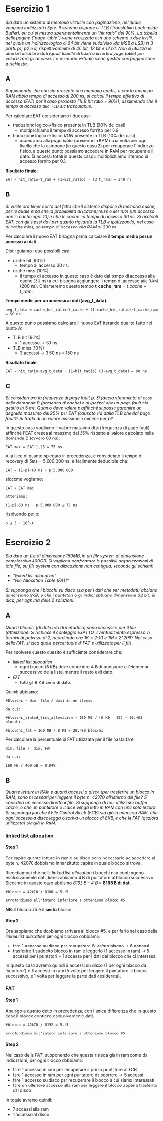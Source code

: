 # Esercizio 1

*Sia dato un sistema di memoria virtuale con paginazione, nel quale vengono indirizzati i Byte. Il sistema dispone di TLB (Translation Look-aside Buffer), su cui si misura sperimentalmente un “hit ratio” del 90%. La tabella delle pagine (“page-table”) viene realizzata con uno schema a due livelli, nel quale un indirizzo logico di 64 bit viene suddiviso (da MSB a LSB) in 3 parti: p1, p2 e d, rispettivamente di 40 bit, 12 bit e 12 bit. Non si utilizzano ulteriori strutture dati (quali tabelle di hash o inverted page table) per velocizzare gli accessi. La memoria virtuale viene gestita con paginazione a richiesta.*

## A

*Supponendo che non sia presente una memoria cache, e che la memoria RAM abbia tempo di accesso di 200 ns, si calcoli il tempo effettivo di accesso (EAT) per il caso proposto (TLB hit ratio = 90%), assumendo che il tempo di accesso alla TLB sia trascurabile.*

Per calcolare EAT consideriamo i due casi:

- traduzione logico->fisico presente in TLB (90% dei casi)
  - moltiplichiamo il tempo di accesso fornito per 0.9
- traduzione logico->fisico *NON* presente in TLB (10% dei casi)
  - accediamo alla *page table* (presente in RAM) una volta per ogni livello che la compone (in questo caso 2) per recuperare l'indirizzo fisico. a questo punto possiamo accedere in RAM per recuperare il dato. (3 accessi totali in questo caso). moltiplichiamo il tempo di accesso fornito per 0.1.

**Risultato finale**:

    EAT = hit_ratio⋅t_ram + (1−hit_ratio) ⋅ (3⋅t_ram) = 240 ns

## B

*Si vuole ora tener conto del fatto che il sistema dispone di memoria cache, per la quale si sa che la probabilità di (cache) miss è del 10% (un accesso non in cache ogni 10) e che la cache ha tempo di accesso 30 ns.
Si ricalcoli EAT, con gli stessi dati per quanto riguarda la TLB e ipotizzando, nel caso di cache miss, un tempo di accesso alla RAM di 230 ns.*

Per calcolare il nuovo EAT bisogna prima calcolare il **tempo medio per un accesso ai dati**.

Distinguiamo i due possibili casi:

- cache hit (90%)
  - tempo di accesso 30 ns.
- cache miss (10%)
  - il tempo di accesso in questo caso è dato dal tempo di accesso alla cache (30 ns) a cui bisogna aggiungere il tempo di accesso alla RAM (200 ns). Chiameremo questo tempo **t_cache_ram** *= t_cache + t_ram*.

**Tempo medio per un accesso ai dati (avg_t_data)**:

    avg_t_data = cache_hit_ratio⋅t_cache + (1-cache_hit_ratio)⋅t_cache_ram = 50 ns

A questo punto possiamo calcolare il nuovo EAT iterando quanto fatto nel punto A:

- TLB hit (90%)
  - 1 accesso -> 50 ns
- TLB miss (10%)
  - 3 accessi -> 3⋅50 ns = 150 ns

**Risultato finale**

    EAT = hit_ratio⋅avg_t_data + (1−hit_ratio)⋅(3⋅avg_t_data) = 60 ns

## C

*Si consideri ora la frequenza di page fault p. Si faccia riferimento al caso della domanda B (presenza di cache) e si ipotizzi che un page fault sia gestito in 5 ms. Quanto deve valere p affinché si possa garantire un degrado massimo del 25% per EAT (causato sia dalla TLB che dai page fault)?
Si tratta di un valore massimo o minimo per p?*

In questo caso vogliamo il valore massimo di **p** (frequenza di page fault) affinché l’EAT cresca al massimo del 25% rispetto al valore calcolato nella domanda B (ovvero 60 ns).

    EAT_max = EAT⋅1,25 = 75 ns

Alla luce di quanto spiegato in precedenza, e considerato il tempo di recovery di 5ms = 5.000.000 ns, è facilmente deducibile che:

    EAT = (1-p)⋅60 ns + p⋅5.000.000

siccome vogliamo:

    EAT < EAT_max

    otteniamo:

    (1-p)⋅60 ns + p⋅5.000.000 ≤ 75 ns

risolvendo per p:

    p ≤ 3 ⋅ 10^-6

# Esercizio 2

*Sia dato un file di dimensione 160MB, in un file system di dimensione complessiva 400GB. Si vogliono confrontare le possibili organizzazioni di tale file, su file system con allocazione non contigua, secondo gli schemi:*

- *“linked list allocation”*
- *“File Allocation Table (FAT)”*

*Si supponga che i blocchi su disco (sia per i dati che per metadati) abbiano dimensione 8KB, e che i puntatori e gli indici abbiano dimensione 32 bit.
Si dica, per ognuna delle 2 soluzioni:*

## A

*Quanti blocchi (di dato e/o di metadato) sono necessari per il file (attenzione: Si richiede il conteggio ESATTO, eventualmente espresso in termini di potenze di 2, ricordando che 1K = 2^10 e 1M = 2^20!)?
Nel caso della FAT, si dica quale percentuale di FAT è utilizzata per il file.*

Per risolvere questo quesito è sufficiente considerare che:

- *linked list allocation*
  - ogni blocco (8 KB) deve contenere 4 B di puntatore all'elemento successivo della lista, mentre il resto è di dato.
- *FAT*
  - tutti gli 8 KB sono di dato.

Quindi abbiamo:

    #Blocchi = dim. file / dati in un blocco

    da cui:

    #blocchi_linked_list_allocation = 160 MB / (8 KB - 4B) = 20.491 blocchi

    #blocchi_fat = 160 MB / 8 KB = 20.480 blocchi

Per calcolare la percentuale di FAT utilizzata per il file basta fare:

    dim. file /  dim. FAT

    da cui:

    160 MB / 400 GB = 0.04%

## B

*Quante letture in RAM e quanti accessi a disco (per trasferire un blocco in RAM) sono necessari per leggere il byte n. 42070 all’interno del file? Si consideri un accesso diretto a file. Si supponga di non utilizzare buffer cache, e che un puntatore o indice venga letto in RAM con una sola lettura. Si supponga poi che il File Control Block (FCB) sia già in memoria RAM, che ogni accesso a disco legga o scriva un blocco di 8KB, e che la FAT (qualora utilizzata) sia già in RAM.*

### linked list allocation 

#### Step 1 

Per capire quante letture in ram e su disco sono necessarie ad accedere al byte n. 42070 dobbiamo innanzitutto capire in quale blocco si trova. 

Ricordiamoci che nella *linked list allocation* i blocchi non contengono esclusivamente dati, bensì abbiamo 4 B di puntatore al blocco successivo.
Siccome in questo caso abbiamo *8192 B - 4 B =* **8188 B di dati**.

    #blocco = 42070 / 8188 = 5.15 

    arrotondiamo all'intero inferiore e otteniamo blocco #5.

**NB**: il blocco #5 è il **sesto** blocco.

#### Step 2

Ora sappiamo che dobbiamo arrivare al blocco #5, e per farlo nel caso della *linked list allocation* per ogni blocco dobbiamo:

- fare 1 accesso su disco per recuperare l'*i-esimo* blocco -> 6 accessi
- trasferire il suddetto blocco in ram e leggerlo (1 accesso in ram) -> 5 accessi per i puntatori + 1 accesso per i dati del blocco che ci interessa 

In questo caso avremo quindi 6 accessi su disco (1 per ogni blocco da 'scorrere') e 6 accessi in ram (5 volte per leggere il puntatore al blocco successivo, e 1 volta per leggere la parte dati desiderata).

### FAT

#### Step 1

Analogo a quanto detto in precedenza, con l'unica differenza che in questo caso il blocco contiene esclusivamente dati.

    #blocco = 42070 / 8192 = 5.13

    arrotondiamo all'intero inferiore e otteniamo blocco #5.

#### Step 2

Nel caso della *FAT*, supponendo che questa risieda già in ram come da indicazioni, per ogni blocco dobbiamo:

- fare 1 accesso in ram per recuperare il primo puntatore al FCB
- fare 1 accesso in ram per ogni puntatore da scorrere -> 5 accessi
- fare 1 accesso su disco per recuperare il blocco a cui siamo interessati 
- fare un ulteriore accesso alla ram per leggere il blocco appena trasferito dal disco

In totale avremo quindi:

- 7 accessi alla ram
- 1 accesso al disco